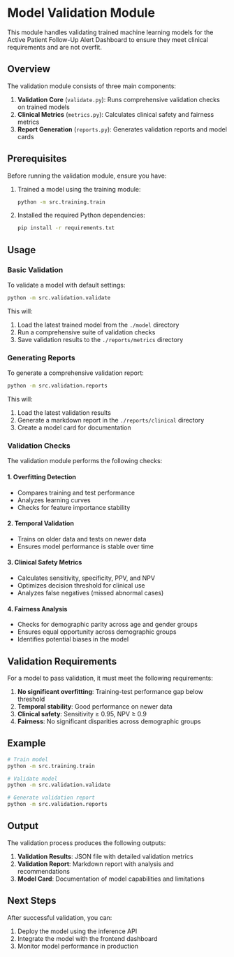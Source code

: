 # Model Validation Module

This module handles validating trained machine learning models for the Active Patient Follow-Up Alert Dashboard to ensure they meet clinical requirements and are not overfit.

## Overview

The validation module consists of three main components:

1. **Validation Core** (`validate.py`): Runs comprehensive validation checks on trained models
2. **Clinical Metrics** (`metrics.py`): Calculates clinical safety and fairness metrics
3. **Report Generation** (`reports.py`): Generates validation reports and model cards

## Prerequisites

Before running the validation module, ensure you have:

1. Trained a model using the training module:
   ```bash
   python -m src.training.train
   ```

2. Installed the required Python dependencies:
   ```bash
   pip install -r requirements.txt
   ```

## Usage

### Basic Validation

To validate a model with default settings:

```bash
python -m src.validation.validate
```

This will:
1. Load the latest trained model from the `./model` directory
2. Run a comprehensive suite of validation checks
3. Save validation results to the `./reports/metrics` directory

### Generating Reports

To generate a comprehensive validation report:

```bash
python -m src.validation.reports
```

This will:
1. Load the latest validation results
2. Generate a markdown report in the `./reports/clinical` directory
3. Create a model card for documentation

### Validation Checks

The validation module performs the following checks:

#### 1. Overfitting Detection
- Compares training and test performance
- Analyzes learning curves
- Checks for feature importance stability

#### 2. Temporal Validation
- Trains on older data and tests on newer data
- Ensures model performance is stable over time

#### 3. Clinical Safety Metrics
- Calculates sensitivity, specificity, PPV, and NPV
- Optimizes decision threshold for clinical use
- Analyzes false negatives (missed abnormal cases)

#### 4. Fairness Analysis
- Checks for demographic parity across age and gender groups
- Ensures equal opportunity across demographic groups
- Identifies potential biases in the model

## Validation Requirements

For a model to pass validation, it must meet the following requirements:

1. **No significant overfitting**: Training-test performance gap below threshold
2. **Temporal stability**: Good performance on newer data
3. **Clinical safety**: Sensitivity ≥ 0.95, NPV ≥ 0.9
4. **Fairness**: No significant disparities across demographic groups

## Example

```bash
# Train model
python -m src.training.train

# Validate model
python -m src.validation.validate

# Generate validation report
python -m src.validation.reports
```

## Output

The validation process produces the following outputs:

1. **Validation Results**: JSON file with detailed validation metrics
2. **Validation Report**: Markdown report with analysis and recommendations
3. **Model Card**: Documentation of model capabilities and limitations

## Next Steps

After successful validation, you can:

1. Deploy the model using the inference API
2. Integrate the model with the frontend dashboard
3. Monitor model performance in production